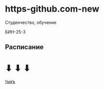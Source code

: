 # https-github.com-new
Студенчество, обучение

БИН-25-3

## Расписание 
# ⬇ ⬇ ⬇
[тыкъ](https://github.com/CHAOS3112/https-github.com-new/blob/main/timetables.md)